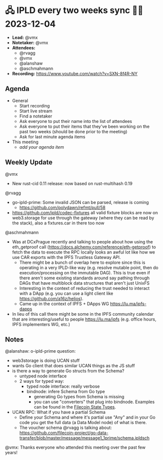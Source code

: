 # 🖧 IPLD every two weeks sync 🙌🏽 2023-12-04

- **Lead:** @vmx
- **Notetaker:** @vmx
- **Attendees:**
  - @rvagg
  - @vmx
  - @alanshaw
  - @aschmahmann
- **Recording:** https://www.youtube.com/watch?v=SXN-8f4R-NY

## Agenda

- General
  - Start recording
  - Start live stream
  - Find a notetaker
  - Ask everyone to put their name into the list of attendees
  - Ask everyone to put their items that they've been working on the past two weeks (should be done prior to the meeting)
  - Ask for last minute agenda items
- This meeting
  - _add your agenda item_


## Weekly Update

@vmx
 - New rust-cid 0.11 release: now based on rust-multihash 0.19

@rvagg
 - go-ipld-prime: Some invalid JSON can be parsed, release is coming
     -  https://github.com/polydawn/refmt/pull/58
 -  https://github.com/ipld/codec-fixtures all valid fixture blocks are now on web3.storage for use through the gateway (where they can be read by the stack), also a fixtures.car in there too now

@aschmahmann
- Was at DCxPrague recently and talking to people about how using the eth_getproof call (https://docs.alchemy.com/reference/eth-getproof) to fetch the data to execute the RPC locally looks an awful lot like how we use CAR exports with the IPFS Trustless Gateway API.
  - There might be a bunch of overlap here to explore since this is operating in a very IPLD-like way (e.g. resolve mutable point, then do execution/processing on the immutable DAG). This is true even if there aren't some existing standards around say pathing through DAGs that have multiblock data structures that aren't just UnixFS 
  - Interesting in the context of reducing the trust needed to interact with a DApp (e.g. you can use a light client like https://github.com/a16z/helios).
  - Came up in the context of IPFS + DApps WG https://lu.ma/ipfs-dapps
- In lieu of this call there might be some in the IPFS community calendar that are interesting/useful to people https://lu.ma/ipfs (e.g. office hours, IPFS implementers WG, etc.)

## Notes

@alanshaw: o-ipld-prime question:
 - web3storage is doing UCAN stuff
 - wants Go client that does similar UCAN things as the JS stuff
 - is there a way to generate Go structs from the Schema?
     - untyped node interface 
     - 2 ways for typed way:
       - typed node interface: really verbose
       - bindnode: infere Schema from Go type
         - generating Go types from Schema is missing
         - you can use "converters" that plug into bindnode. Examples can be found in the [Filecoin State Types](https://github.com/filecoin-project/go-retrieval-types).
 - UCAN RPC: What if you have a partial Schema
   - Define your Schema and where it's partial use "Any" and in your Go code you get the full data (a Data Model node) of what is there.
   - The voucher schema @rvagg is talking about: https://github.com/filecoin-project/go-data-transfer/blob/master/message/message1_1prime/schema.ipldsch

@vmx: Thanks everyone who attended this meeting over the past few years!
